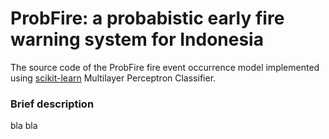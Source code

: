 # ProbFire: a probabistic early fire warning system for Indonesia
The source code of the ProbFire fire event occurrence model implemented using [scikit-learn](https://scikit-learn.org) Multilayer Perceptron Classifier.  

### Brief description
bla bla
